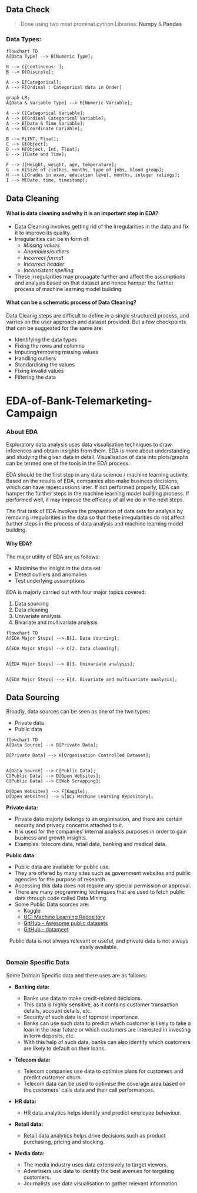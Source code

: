 ## Data Check

> Done using two most prominat python Libraries: **Numpy** & **Pandas**

### Data Types:

 ```mermaid
flowchart TD
A[Data Type] --> B[Numeric Type];

B --> C[Continuous: ];
B --> D[Discrete];

A --> E[Categorical];
A --> F[Ordinal : Categorical data in Order]
```


```mermaid
graph LR;
A[Data & Variable Type] --> B[Numeric Variable];

A --> C[Categorical Variable];
A --> D[Ordinal Categorical Variable];
A --> E[Data & Time Variable];
A --> N[Coordinate Cariable];

B --> F[INT, Float];
C --> G[Object];
D --> H[Object, Int, Float];
E --> I[Date and Time];

F --> J[Height, weight, age, temperature];
G --> K[Size of clothes, months, type of jobs, blood group];
H --> L[Grades in exam, education level, months, integer ratings];
I --> M[Date, time, timestamp];

```


## Data Cleaning

#### What is data cleaning and why it is an important step in EDA?

* Data Cleaning involves getting rid of the irregularities in the data and fix it to improve its quality.
* Irregularities can be in form of:
  *  _Missing values_
  *  _Anomalies/outliers_ 
  *  _Incorrect format_ 
  *  _Incorrect header_
  *  _Inconsistent spelling_
* These irregularities may propagate further and affect the assumptions and analysis based on that dataset and hence hamper the further process of machine learning model building.


#### What can be a schematic process of Data Cleaning?

Data Cleanig steps are difficult to define in a single structured process, and varries on the user approach and dataset provided. But a few checkpoints that can be suggested for the same are:
* Identifying the data types
* Fixing the rows and columns
* Imputing/removing missing values
* Handling outliers
* Standardising the values
* Fixing invalid values
* Filtering the data
















































# EDA-of-Bank-Telemarketing-Campaign

### About EDA
Exploratory data analysis uses data visualisation techniques to draw inferences and obtain insights from them.
EDA is more about understanding and studying the given data in detail.
Visualisation of data into plots/graphs can be termed one of the tools in the EDA process. 

EDA should be the first step in any data science / machine learning activity. Based on the results of EDA, companies also make business decisions, which can have repercussions later. If not performed properly, EDA can hamper the further steps in the machine learning model building process. If performed well, it may improve the efficacy of all we do in the next steps.


The first task of EDA involves the preparation of data sets for analysis by removing irregularities in the data so that these irregularities do not affect further steps in the process of data analysis and machine learning model building.

 
#### Why EDA?

The major utility of EDA are as follows:

* Maximise the insight in the data set
* Detect outliers and anomalies
* Test underlying assumptions


EDA is majorly carried out with four major topics covered:

1. Data sourcing
2. Data cleaning
3. Univariate analysis
4. Bivariate and multivariate analysis

 ```mermaid
flowchart TD
A[EDA Major Steps] --> B[1. Data sourcing];

A[EDA Major Steps] --> C[2. Data cleaning];


A[EDA Major Steps] --> D[3. Univariate analysis];


A[EDA Major Steps] --> E[4. Bivariate and multivariate analysis];

```




## Data Sourcing
Broadly, data sources can be seen as one of the two types:

* Private data
* Public data
 
 ```mermaid
flowchart TD
A[Data Source] --> B[Private Data];

B[Private Data] --> H[Organisation Controlled Dataset];


A[Data Source] --> C[Public Data];
C[Public Data] --> D[Open Websites];
C[Public Data] --> E[Web Scrapping];

D[Open Websites] --> F[Kaggle];
D[Open Websites] --> G[UCI Machine Learning Repository];
```



**Private data:** 
* Private data majorly belongs to an organisation, and there are certain security and privacy concerns attached to it.
* It is used for the companies’ internal analysis purposes in order to gain business and growth insights.
* Examples: telecom data, retail data, banking and medical data.

 

**Public data:** 
* Public data are available for public use.
* They are offered by many sites such as government websites and public agencies for the purpose of research.
* Accessing this data does not require any special permission or approval.
* There are many programming techniques that are used to fetch public data through code called Data Mining.
* Some Public Data scorces are:
  * Kaggle
  * [UCI Machine Learning Repository](https://archive.ics.uci.edu/ml/index.php) 
  * [GitHub - Awesome public datasets](https://github.com/awesomedata/awesome-public-datasets)
  * [GitHub - datameet](https://github.com/datameet)



<p align="center">
Public data is not always relevant or useful, and private data is not always easily available.
</p>


### Domain Specific Data
Some Domain Specific data and there uses are as follows:
* **Banking data:** 
  * Banks use data to make credit-related decisions.
  * This data is highly sensitive, as it contains customer transaction details, account details, etc.
  * Security of such data is of topmost importance.
  * Banks can use such data to predict which customer is likely to take a loan in the near future or which customers are interested in investing in term deposits, etc. 
  * With this help of such data, banks can also identify which customers are likely to default on their loans.


* **Telecom data:**
  * Telecom companies use data to optimise plans for customers and predict customer churn.
  * Telecom data can be used to optimise the coverage area based on the customers' calls data and their call performances.


* **HR data:**
  * HR data analytics helps identify and predict employee behaviour. 

* **Retail data:** 
  * Retail data analytics helps drive decisions such as product purchasing, pricing and stocking.


* **Media data:** 
  * The media industry uses data extensively to target viewers.
  * Advertisers use data to identify the best avenues for targeting customers.
  * Journalists use data visualisation to gather relevant information.


